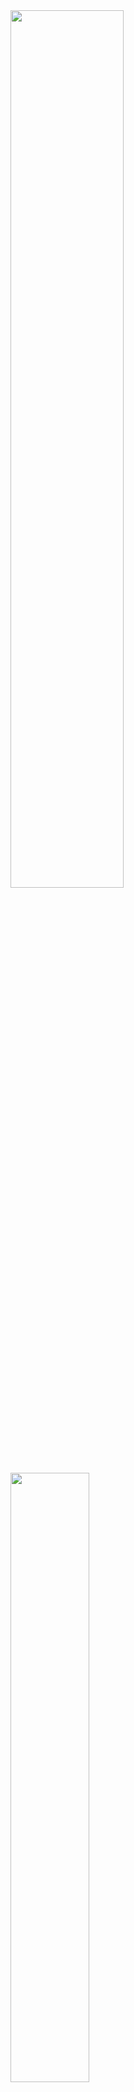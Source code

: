 <img src = "https://i.imgur.com/60I0cHD.png" width = "60%" height = "60%"/>
<img src = "https://i.imgur.com/YMbOZfA.png" width = "50%" height = "50%"/>

# IDM-Idle-Window-Fix
Remove the annoying IDM idle window upon startup

